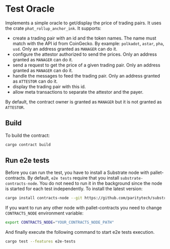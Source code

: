 # Test Oracle

Implements a simple oracle to get/display the price of trading pairs. It uses the crate `phat_rollup_anchor_ink`.
It supports:
 - create a trading pair with an id and the token names. The name must match with the API id from CoinGecko. By example: `polkadot`, `astar`, `pha`, `usd`. Only an address granted as `MANAGER` can do it.
 - configure the attestor authorized to send the prices. Only an address granted as `MANAGER` can do it.
 - send a request to get the price of a given trading pair. Only an address granted as `MANAGER` can do it.
 - handle the messages to feed the trading pair. Only an address granted as `ATTESTOR` can do it.
 - display the trading pair with this id.
 - allow meta transactions to separate the attestor and the payer.

By default, the contract owner is granted as `MANAGER` but it is not granted as `ATTESTOR`.

## Build

To build the contract:

```bash
cargo contract build
```

## Run e2e tests

Before you can run the test, you have to install a Substrate node with pallet-contracts. By default, `e2e tests` require that you install `substrate-contracts-node`. You do not need to run it in the background since the node is started for each test independently. To install the latest version:
```bash
cargo install contracts-node --git https://github.com/paritytech/substrate-contracts-node.git
```

If you want to run any other node with pallet-contracts you need to change `CONTRACTS_NODE` environment variable:
```bash
export CONTRACTS_NODE="YOUR_CONTRACTS_NODE_PATH"
```

And finally execute the following command to start e2e tests execution.
```bash
cargo test --features e2e-tests
```
